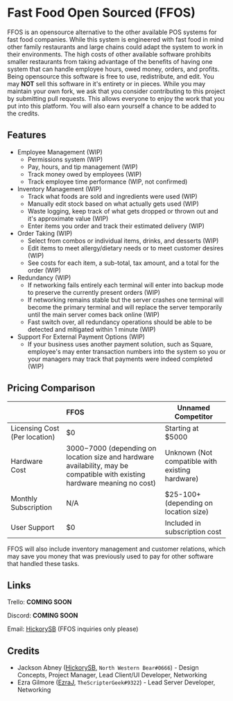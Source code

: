 # Fast Food Open Sourced (FFOS)

FFOS is an opensource alternative to the other available POS systems for fast food companies. While this system is engineered with fast food in mind other family restaurants and large chains could adapt the system to work in their environments. The high costs of other available software prohibits smaller restaurants from taking advantage of the benefits of having one system that can handle employee hours, owed money, orders, and profits. Being opensource this software is free to use, redistribute, and edit. You may **NOT** sell this software in it's entirety or in pieces. While you may maintain your own fork, we ask that you consider contributing to this project by submitting pull requests. This allows everyone to enjoy the work that you put into this platform. You will also earn yourself a chance to be added to the credits.

## Features

- Employee Management (WIP)
  - Permissions system (WIP)
  - Pay, hours, and tip management (WIP)
  - Track money owed by employees (WIP)
  - Track employee time performance (WIP, not confirmed)
- Inventory Management (WIP)
  - Track what foods are sold and ingredients were used (WIP)
  - Manually edit stock based on what actually gets used (WIP)
  - Waste logging, keep track of what gets dropped or thrown out and it's approximate value (WIP)
  - Enter items you order and track their estimated delivery (WIP)
- Order Taking (WIP)
  - Select from combos or individual items, drinks, and desserts (WIP)
  - Edit items to meet allergy/dietary needs or to meet customer desires (WIP)
  - See costs for each item, a sub-total, tax amount, and a total for the order (WIP)
- Redundancy (WIP)
  - If networking fails entirely each terminal will enter into backup mode to preserve the currently present orders (WIP)
  - If networking remains stable but the server crashes one terminal will become the primary terminal and will replace the server temporarily until the main server comes back online (WIP)
  - Fast switch over, all redundancy operations should be able to be detected and mitigated within 1 minute (WIP)
- Support For External Payment Options (WIP)
  - If your business uses another payment solution, such as Square, employee's may enter transaction numbers into the system so you or your managers may track that payments were indeed completed (WIP)

## Pricing Comparison

|                               | FFOS                                                         | Unnamed Competitor                              |
| :---------------------------- | :----------------------------------------------------------- | ----------------------------------------------- |
| Licensing Cost (Per location) | $0                                                           | Starting at $5000                               |
| Hardware Cost                 | $3000-$7000 (depending on location size and hardware availability, may be compatible with existing hardware meaning no cost) | Unknown (Not compatible with existing hardware) |
| Monthly Subscription          | N/A                                                          | $25-100+ (depending on location size)           |
| User Support                  | $0                                                           | Included in subscription cost                   |

FFOS will also include inventory management and customer relations, which may save you money that was previously used to pay for other software that handled these tasks.

## Links

Trello: **COMING SOON**

Discord: **COMING SOON**

Email: [HickorySB](mailto:hickorysmokedbacon.yt@gmail.com) (FFOS inquiries only please)

## Credits

- Jackson Abney ([HickorySB](https://github.com/hickorysb), `North Western Bear#0666`) - Design Concepts, Project Manager, Lead Client/UI Developer, Networking
- Ezra Gilmore ([EzraJ](https://github.com/ezraj), `TheScripterGeek#9322`) - Lead Server Developer, Networking